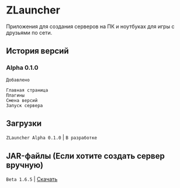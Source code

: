 # ZLauncher
Приложения для создания серверов на ПК и ноутбуках для игры с друзьями по сети.
## История версий
### Alpha 0.1.0
`Добавлено`
```
Главная страница
Плагины
Смена версий
Запуск сервера
```
## Загрузки
`ZLauncher Alpha 0.1.0` | `В разработке`
## JAR-файлы (Если хотите создать сервер вручную)
`Beta 1.6.5` | [Скачать](https://github.com/Snake-Off/jars/releases/download/Beta/b1.6.6.jar)
